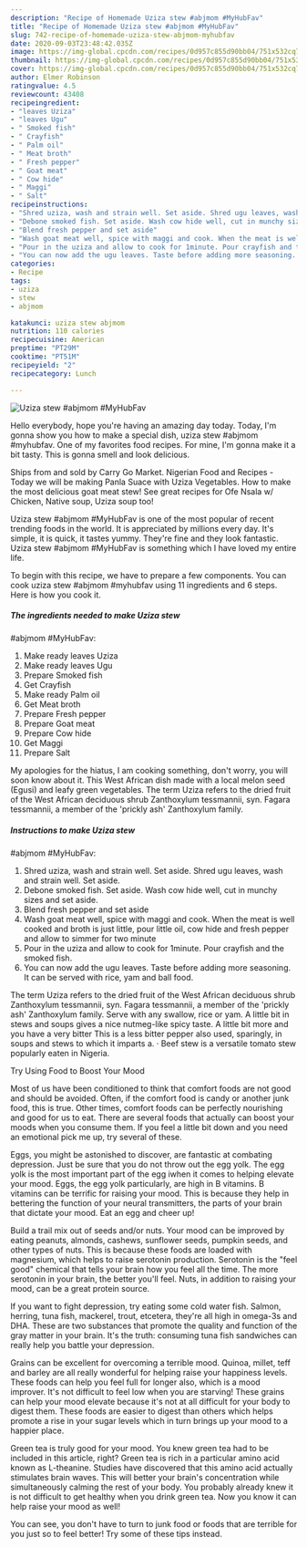 ```yaml
---
description: "Recipe of Homemade Uziza stew #abjmom #MyHubFav"
title: "Recipe of Homemade Uziza stew #abjmom #MyHubFav"
slug: 742-recipe-of-homemade-uziza-stew-abjmom-myhubfav
date: 2020-09-03T23:48:42.035Z
image: https://img-global.cpcdn.com/recipes/0d957c855d90bb04/751x532cq70/uziza-stew-abjmom-myhubfav-recipe-main-photo.jpg
thumbnail: https://img-global.cpcdn.com/recipes/0d957c855d90bb04/751x532cq70/uziza-stew-abjmom-myhubfav-recipe-main-photo.jpg
cover: https://img-global.cpcdn.com/recipes/0d957c855d90bb04/751x532cq70/uziza-stew-abjmom-myhubfav-recipe-main-photo.jpg
author: Elmer Robinson
ratingvalue: 4.5
reviewcount: 43408
recipeingredient:
- "leaves Uziza"
- "leaves Ugu"
- " Smoked fish"
- " Crayfish"
- " Palm oil"
- " Meat broth"
- " Fresh pepper"
- " Goat meat"
- " Cow hide"
- " Maggi"
- " Salt"
recipeinstructions:
- "Shred uziza, wash and strain well. Set aside. Shred ugu leaves, wash and strain well. Set aside."
- "Debone smoked fish. Set aside. Wash cow hide well, cut in munchy sizes and set aside."
- "Blend fresh pepper and set aside"
- "Wash goat meat well, spice with maggi and cook. When the meat is well cooked and broth is just little, pour little oil, cow hide and fresh pepper and allow to simmer for two minute"
- "Pour in the uziza and allow to cook for 1minute. Pour crayfish and the smoked fish."
- "You can now add the ugu leaves. Taste before adding more seasoning. It can be served with rice, yam and ball food."
categories:
- Recipe
tags:
- uziza
- stew
- abjmom

katakunci: uziza stew abjmom 
nutrition: 110 calories
recipecuisine: American
preptime: "PT29M"
cooktime: "PT51M"
recipeyield: "2"
recipecategory: Lunch

---
```



![Uziza stew
#abjmom #MyHubFav](https://img-global.cpcdn.com/recipes/0d957c855d90bb04/751x532cq70/uziza-stew-abjmom-myhubfav-recipe-main-photo.jpg)

Hello everybody, hope you're having an amazing day today. Today, I'm gonna show you how to make a special dish, uziza stew
#abjmom #myhubfav. One of my favorites food recipes. For mine, I'm gonna make it a bit tasty. This is gonna smell and look delicious.

Ships from and sold by Carry Go Market. Nigerian Food and Recipes - Today we will be making Panla Suace with Uziza Vegetables. How to make the most delicious goat meat stew! See great recipes for Ofe Nsala w/ Chicken, Native soup, Uziza soup too!

Uziza stew
#abjmom #MyHubFav is one of the most popular of recent trending foods in the world. It is appreciated by millions every day. It's simple, it is quick, it tastes yummy. They're fine and they look fantastic. Uziza stew
#abjmom #MyHubFav is something which I have loved my entire life.


To begin with this recipe, we have to prepare a few components. You can cook uziza stew
#abjmom #myhubfav using 11 ingredients and 6 steps. Here is how you cook it.

<!--inarticleads1-->

##### The ingredients needed to make Uziza stew
#abjmom #MyHubFav:

1. Make ready leaves Uziza
1. Make ready leaves Ugu
1. Prepare  Smoked fish
1. Get  Crayfish
1. Make ready  Palm oil
1. Get  Meat broth
1. Prepare  Fresh pepper
1. Prepare  Goat meat
1. Prepare  Cow hide
1. Get  Maggi
1. Prepare  Salt


My apologies for the hiatus, I am cooking something, don&#39;t worry, you will soon know about it. This West African dish made with a local melon seed (Egusi) and leafy green vegetables. The term Uziza refers to the dried fruit of the West African deciduous shrub Zanthoxylum tessmannii, syn. Fagara tessmannii, a member of the &#39;prickly ash&#39; Zanthoxylum family. 

<!--inarticleads2-->

##### Instructions to make Uziza stew
#abjmom #MyHubFav:

1. Shred uziza, wash and strain well. Set aside. Shred ugu leaves, wash and strain well. Set aside.
1. Debone smoked fish. Set aside. Wash cow hide well, cut in munchy sizes and set aside.
1. Blend fresh pepper and set aside
1. Wash goat meat well, spice with maggi and cook. When the meat is well cooked and broth is just little, pour little oil, cow hide and fresh pepper and allow to simmer for two minute
1. Pour in the uziza and allow to cook for 1minute. Pour crayfish and the smoked fish.
1. You can now add the ugu leaves. Taste before adding more seasoning. It can be served with rice, yam and ball food.


The term Uziza refers to the dried fruit of the West African deciduous shrub Zanthoxylum tessmannii, syn. Fagara tessmannii, a member of the &#39;prickly ash&#39; Zanthoxylum family. Serve with any swallow, rice or yam. A little bit in stews and soups gives a nice nutmeg-like spicy taste. A little bit more and you have a very bitter This is a less bitter pepper also used, sparingly, in soups and stews to which it imparts a. · Beef stew is a versatile tomato stew popularly eaten in Nigeria. 

Try Using Food to Boost Your Mood


Most of us have been conditioned to think that comfort foods are not good and should be avoided. Often, if the comfort food is candy or another junk food, this is true. Other times, comfort foods can be perfectly nourishing and good for us to eat. There are several foods that actually can boost your moods when you consume them. If you feel a little bit down and you need an emotional pick me up, try several of these.

Eggs, you might be astonished to discover, are fantastic at combating depression. Just be sure that you do not throw out the egg yolk. The egg yolk is the most important part of the egg iwhen it comes to helping elevate your mood. Eggs, the egg yolk particularly, are high in B vitamins. B vitamins can be terrific for raising your mood. This is because they help in bettering the function of your neural transmitters, the parts of your brain that dictate your mood. Eat an egg and cheer up!

Build a trail mix out of seeds and/or nuts. Your mood can be improved by eating peanuts, almonds, cashews, sunflower seeds, pumpkin seeds, and other types of nuts. This is because these foods are loaded with magnesium, which helps to raise serotonin production. Serotonin is the "feel good" chemical that tells your brain how you feel all the time. The more serotonin in your brain, the better you'll feel. Nuts, in addition to raising your mood, can be a great protein source.

If you want to fight depression, try eating some cold water fish. Salmon, herring, tuna fish, mackerel, trout, etcetera, they're all high in omega-3s and DHA. These are two substances that promote the quality and function of the gray matter in your brain. It's the truth: consuming tuna fish sandwiches can really help you battle your depression. 

Grains can be excellent for overcoming a terrible mood. Quinoa, millet, teff and barley are all really wonderful for helping raise your happiness levels. These foods can help you feel full for longer also, which is a mood improver. It's not difficult to feel low when you are starving! These grains can help your mood elevate because it's not at all difficult for your body to digest them. These foods are easier to digest than others which helps promote a rise in your sugar levels which in turn brings up your mood to a happier place.

Green tea is truly good for your mood. You knew green tea had to be included in this article, right? Green tea is rich in a particular amino acid known as L-theanine. Studies have discovered that this amino acid actually stimulates brain waves. This will better your brain's concentration while simultaneously calming the rest of your body. You probably already knew it is not difficult to get healthy when you drink green tea. Now you know it can help raise your mood as well!

You can see, you don't have to turn to junk food or foods that are terrible for you just so to feel better! Try  some  of  these  tips  instead.

